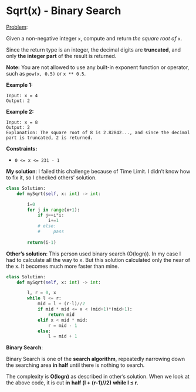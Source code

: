 # Sqrt(x) - Binary Search

[Problem](https://leetcode.com/problems/sqrtx/):

Given a non-negative integer `x`, compute and return *the square root of* `x`.

Since the return type is an integer, the decimal digits are **truncated**, and only **the integer part** of the result is returned.

**Note:** You are not allowed to use any built-in exponent function or operator, such as `pow(x, 0.5)` or `x ** 0.5`.

**Example 1:**

```
Input: x = 4
Output: 2

```

**Example 2:**

```
Input: x = 8
Output: 2
Explanation: The square root of 8 is 2.82842..., and since the decimal part is truncated, 2 is returned.
```

**Constraints:**

- `0 <= x <= 231 - 1`

**My solution**: I failed this challenge because of Time Limit. I didn’t know how to fix it,  so I checked others’ solution.

```python
class Solution:
    def mySqrt(self, x: int) -> int:

        i=0
        for j in range(x+1):
            if j==i*i:
                i+=1
            # else:
            #     pass
      
        return(i-1)
```

**Other’s solution**: This person used binary search (O(logn)). In my case I had to calculate all the way to x. But this solution calculated only the near of the x. It becomes much more faster than mine.

```python
class Solution:
    def mySqrt(self, x: int) -> int:

        l, r = 0, x
        while l <= r:
            mid = l + (r-l)//2
            if mid * mid <= x < (mid+1)*(mid+1):
                return mid
            elif x < mid * mid:
                r = mid - 1
            else:
                l = mid + 1
```

**Binary Search**:

Binary Search is one of the **search algorithm**, repeatedly narrowing down the searching area **in half** until there is nothing to search. 

The complexity is **O(logn)** as described in other’s solution. When we look at the above code, it is cut **in** **half (l + (r-1)//2)** **while l ≤ r.**